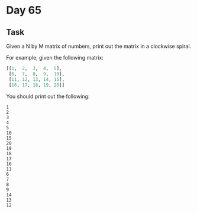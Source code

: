 # Day 65
## Task

Given a N by M matrix of numbers, print out the matrix in a clockwise spiral.

For example, given the following matrix:

```python
[[1,  2,  3,  4,  5],
 [6,  7,  8,  9,  10],
 [11, 12, 13, 14, 15],
 [16, 17, 18, 19, 20]]
 ```

You should print out the following:

```text
1
2
3
4
5
10
15
20
19
18
17
16
11
6
7
8
9
14
13
12
```